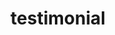 ---
id: 'testimonial-02'
title: 'testimonial'
excerpt: "Servicio inmejorable, en menos de una hora me repararon la avería un fin de semana y además baratos.

"
avatar: ""
avatarAlt: 'https://lh3.googleusercontent.com/a/AGNmyxZcn0qujTebnvJ6cuyMvvxq248A9mwql4c7C9KO=w60-h60-p-rp-mo-br100'
userName: "DAVID GARCIA"
userOccupation: ''
---